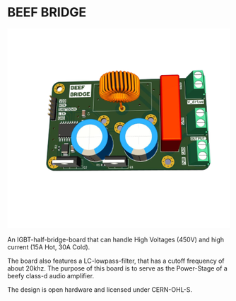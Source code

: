 # BEEF BRIDGE

![a rendering of the PCB](./rendering.png)

An IGBT-half-bridge-board that can handle High Voltages (450V) and high current (15A Hot, 30A Cold).

The board also features a LC-lowpass-filter, that has a cutoff frequency of about 20khz. The purpose of this board is to serve as the Power-Stage of a beefy class-d audio amplifier.

The design is open hardware and licensed under CERN-OHL-S.
